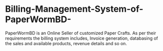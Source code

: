 # Billing-Management-System-of-PaperWormBD-
PaperWormBD is an Online Seller of customized Paper Crafts. As per their requirements the billing system includes, Invoice generation, databasing of the sales and available products, revenue details and so on. 
